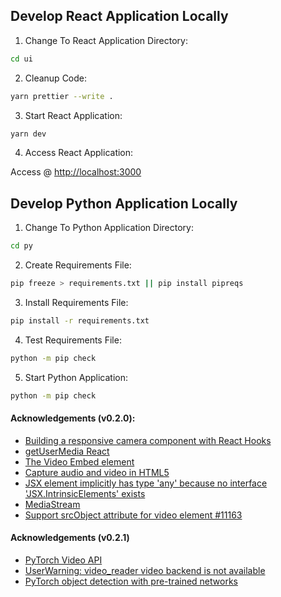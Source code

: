 ## Develop React Application Locally

1. Change To React Application Directory:

```zsh
cd ui
```

2. Cleanup Code:

```zsh
yarn prettier --write .
```

3. Start React Application:

```zsh
yarn dev
```

4. Access React Application:

Access @ [http://localhost:3000](http://localhost:3000)

## Develop Python Application Locally

1. Change To Python Application Directory:

```zsh
cd py
```

2. Create Requirements File:

```zsh
pip freeze > requirements.txt || pip install pipreqs
```

3. Install Requirements File:

```zsh
pip install -r requirements.txt
```

4. Test Requirements File:

```zsh
python -m pip check
```

5. Start Python Application:

```zsh
python -m pip check
```

#### Acknowledgements (v0.2.0):

- [Building a responsive camera component with React Hooks](https://blog.logrocket.com/responsive-camera-component-react-hooks/)
- [getUserMedia React](https://codesandbox.io/s/p6l8l?file=/package.json)
- [The Video Embed element](https://developer.mozilla.org/en-US/docs/Web/HTML/Element/video)
- [Capture audio and video in HTML5](https://web.dev/getusermedia-intro/)
- [JSX element implicitly has type 'any' because no interface 'JSX.IntrinsicElements' exists](https://bobbyhadz.com/blog/react-jsx-element-implicitly-has-type-any)
- [MediaStream](https://developer.mozilla.org/en-US/docs/Web/API/MediaStream)
- [Support srcObject attribute for video element #11163](https://github.com/facebook/react/issues/11163#issuecomment-628379291)


#### Acknowledgements (v0.2.1)

- [PyTorch Video API](https://pytorch.org/vision/main/auto_examples/plot_video_api.html)
- [UserWarning: video_reader video backend is not available](https://github.com/pytorch/vision/issues/2216)
- [PyTorch object detection with pre-trained networks](https://pyimagesearch.com/2021/08/02/pytorch-object-detection-with-pre-trained-networks/)
